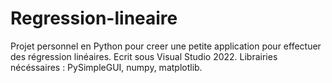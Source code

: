 # Regression-lineaire
Projet personnel en Python pour creer une petite application pour effectuer des régression linéaires.
Ecrit sous Visual Studio 2022.
Librairies nécéssaires : PySimpleGUI, numpy, matplotlib.
